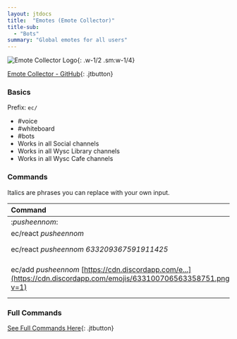 ```yaml
---
layout: jtdocs
title:  "Emotes (Emote Collector)"
title-sub:
  - "Bots"
summary: "Global emotes for all users"
---
```


![Emote Collector Logo](https://avatars3.githubusercontent.com/u/64573773){: .w-1/2 .sm:w-1/4}

[Emote Collector - GitHub](https://github.com/EmoteBot/EmoteCollector){: .jtbutton}

### Basics

Prefix: `ec/`

* \#voice
* \#whiteboard
* \#bots
* Works in all Social channels
* Works in all Wysc Library channels
* Works in all Wysc Cafe channels

### Commands

Italics are phrases you can replace with your own input.

| Command | Description |
| :--- | :--- |
| :_pusheennom_: | Sends _pusheennom_ emote in chat |
| ec/react _pusheennom_ | Reacts to most recent message with _pusheennom_ |
| ec/react _pusheennom 633209367591911425_ | Reacts to message by ID with _pusheennom_ \([How to get message ID?](https://support.discordapp.com/hc/en-us/articles/206346498-Where-can-I-find-my-User-Server-Message-ID-)\) |
| ec/add _pusheennom_ [https://cdn.discordapp.com/e...](https://cdn.discordapp.com/emojis/633100706563358751.png?v=1) | Add new _pusheennom_ emoji with image link [https://cdn.discordapp.com/e...](https://cdn.discordapp.com/emojis/633100706563358751.png?v=1) |



### Full Commands

[See Full Commands Here](https://github.com/EmoteBot/EmoteCollector){: .jtbutton}
